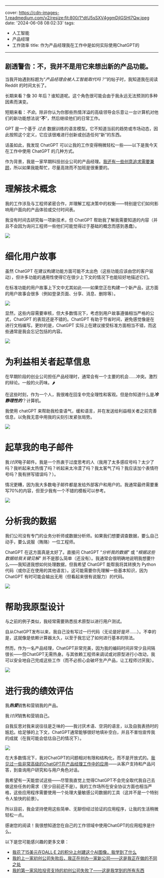 
---
cover: https://cdn-images-1.readmedium.com/v2/resize:fit:800/1*dtU5sSXV4ggmDjlGSHl7Qw.jpeg
date: '2024-06-08 08:02:33'
tags:
  - 人工智能
  - 产品经理
  - 工作效率
title: 作为产品经理我在工作中是如何实际使用ChatGPT的

---


## 剧透警告：不，我并不是用它来想出新的产品功能。



当我开始遇到标题为“*产品经理会被人工智能取代吗？*”的帖子时，我知道我在阅读 Reddit 的时间太长了。

长期来看？像 30 年后？谁知道呢。这个角色很可能会由于我永远无法预测的多种因素而演变。

短期来看：*不会*。除非你认为你那些热情洋溢的高级领导会乐意让一台计算机对他们的新功能想法说“**不**”，然后继续他们的日常工作。

GPT 是一个基于 *过去* 数据训练的语言模型。它不知道当前的趋势或市场动态，因此按照这个定义，它应该很难进行创新或创造任何“新”的东西。

话虽如此，我发现 ChatGPT 可以让我的工作变得稍微轻松一些——以下是我今天在工作中使用 ChatGPT 的几种方式。

作为背景，我是一家早期科技创业公司的产品经理。[我还有一些创意追求需要兼顾](https://joooyz.medium.com/im-starting-a-new-business-after-my-last-startup-failed-here-s-what-i-m-doing-differently-70694dc1e0fa?source=user_profile---------0----------------------------)，所以如果我能帮忙，尽量高效而不加班是很重要的。

# 理解技术概念

我的工作涉及与工程师紧密合作，并理解工程决策中的权衡——特别是它们如何影响用户面向的产品体验或交付时间表。

我没有时间去研究每一项新技术，但 ChatGPT 帮助我了解我需要知道的内容（并且不会因为询问工程师一些他们可能觉得过于基础的概念而感到愚蠢）。

![](https://cdn-images-1.readmedium.com/v2/resize:fit:800/1*hXIXQegkI3UNYONn_VvcYw.png)

# 细化用户故事

虽然 ChatGPT 在建议构建功能方面可能不太出色（这些功能应该由您的客户驱动），但许多功能的通用性使得它在很少上下文的情况下也能较好地描述它们。

在标准功能的用户故事上下文中尤其如此——如果您正在构建一个新产品，这方面的用户故事会很多（例如登录页面、分享、消息、删除等）。

![](https://cdn-images-1.readmedium.com/v2/resize:fit:800/1*u_tkedTIflkYkbD7gPQBkA.png)

显然，这些内容需要审核，但大多数情况下，考虑到用户故事遵循相当严格的公式，ChatGPT 的表现还是不错的。ChatGPT 有助于节省时间，避免感觉像是在进行文档编写。更妙的是，ChatGPT 实际上在建议接受标准方面相当不错，而这些通常是我会忘记包括的内容。

![](https://cdn-images-1.readmedium.com/v2/resize:fit:800/1*hHE5FAt6B8T19cPMGJaAPw.png)

# 为利益相关者起草信息

在早期阶段的创业公司担任产品经理时，通常会有一个主要的机会……冲突。激烈的辩论。一般的火药味。🌶️

在这些时刻，作为一个人，我很难在回复中完全理性和客观。但是你知道什么是***冷静理性的***？计算机。

我使用 chatGPT 来帮助我检查语气，缓和语言，并在发送给利益相关者之前完善信息，以免我无意中用我的尖刻引发紧张局势。

![](https://cdn-images-1.readmedium.com/v2/resize:fit:800/1*ubP6xFQK-un6fH1qN-CAZA.png)

# 起草我的电子邮件

我*讨厌*电子邮件。我是一个热衷于过度思考的人（我用了太多感叹号吗？太少了吗？我听起来太热情了吗？听起来太冷漠了吗？我太客气了吗？我应该加个表情符号吗？我有拼写错误吗？）。

情况更糟，因为我大多数电子邮件都是发给外部客户和用户的。我通常最终需要重写70%的内容，但至少我有一个不错的模板可以参考。

![](https://cdn-images-1.readmedium.com/v2/resize:fit:800/1*7zbQGnUDJrZx5Gh_LOz2VA.png)

# 分析我的数据

我们公司没有专门的业务分析师或数据分析师。如果我们想要调查数据，要么自己动手，要么说服（贿赂）一位工程师。

ChatGPT 在这方面真是太好了。直接问 ChatGPT “*分析我的数据*” 或 “*根据这些数据给我关键见解*” 并不是那么简单（还没有）。我通常会很明确地说明我想要什么——我知道我想如何处理数据，但我希望 ChatGPT 能帮我将其转换为 Python 代码（或你正在使用的其他语言）。这可能需要你先理解一些基本知识，因为 ChatGPT 有时可能会输出无用（但看起来很有说服力）的代码。

![](https://cdn-images-1.readmedium.com/v2/resize:fit:800/1*fI1U3j_WgUZq3U0ED8YPyg.png)

# 帮助我原型设计

与之前的例子类似，我经常需要熟悉技术原型以进行用户测试。

自从ChatGPT发布以来，我自己没有写过一行代码（无论是好是坏……）。不幸的是，这就像是依赖计算器太久，以至于我忘记了如何进行基本的除法。

然而，作为一名产品经理，ChatGPT非常完美，因为我的编码时间非常少且间隔很长——但ChatGPT无需热身。与其依赖工程师来调试或对原型进行小改动，我可以安全地自己完成这些工作（而不必担心会破坏生产产品，让工程师讨厌我）。

![](https://cdn-images-1.readmedium.com/v2/resize:fit:800/1*7w5weR79fcHc0xzepuk60A.png)

# 进行我的绩效评估

我***热爱***销售和营销我的产品。

我*讨厌*销售和营销自己。

自我反思对我来说往往是乏味的——我讨厌术语、空洞的语言，以及自我表扬时的尴尬。给足够的上下文，ChatGPT通常能够很好地填补空白，并且不害怕宣传我的成就（在我可能会低估自己的情况下）。

![](https://cdn-images-1.readmedium.com/v2/resize:fit:800/1*jnVfCdhaqJvSqT8qzdwdOA.png)

在大多数情况下，我对ChatGPT的问题相对有限和结构化，而不是开放式的。[我见过一些非常高级的ChatGPT在产品经理工作中的应用](https://www.lennysnewsletter.com/p/you-should-be-playing-with-gpts-at)——从客户支持和产品问答，到查询用户研究和与用户角色对话。

我希望有一天能尝试这些——尽管我直觉上觉得ChatGPT不会完全取代我自己去做这些任务的需求（至少目前还不是）。我的工作场所在安全协议方面也相当严格，这些应用程序需要使用一个处理大量敏感公司数据的工具（这并不是一个特别令人愉快的前景）。

所以目前，我会坚持使用这些简单、无聊但经过验证的应用程序，让我的生活稍微轻松一点。

感谢您的阅读！我很想知道您在自己的工作领域中使用ChatGPT的应用程序是什么。

以下是您可能感兴趣的更多文章：

* [我花了15美元在DALL·E 2的积分上创建这个AI图像，我学到了什么](https://pub.towardsai.net/i-spent-15-in-dall-e-2-credits-creating-this-ai-image-and-heres-what-i-learned-52f352912025)
* [我的上一家初创公司失败后，我正在创办一家新公司——这是我正在做的不同之处](https://ehandbook.com/im-starting-a-new-business-after-my-last-startup-failed-here-s-what-i-m-doing-differently-70694dc1e0fa)
* [我的第一家风险投资支持的初创公司失败了——这是我学到的所有东西](https://ehandbook.com/my-first-vc-backed-startup-failed-heres-everything-i-learned-cbae2ec56754)
